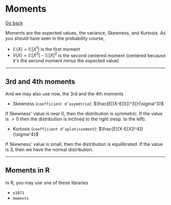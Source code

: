 # Moments

[Go back](../index.md#maths-recap)

Moments are the expected values, the variance, Skewness, and Kurtosis. As you should have seen in the probability course,

* $\mathbb{E}(X) = \mathbb{E}[X^1]$ is the first moment
* $V(X) = \mathbb{E}[X^2] - \mathbb{E}[X]^2$ is the second centered moment <span class="tms">(centered because it's the second moment minus the expected value)</span>

<hr class="sl">

## 3rd and 4th moments

And we may also use now, the 3rd and the 4th moments

* Skewness (``coefficient d’asymétrie``): $\frac{E[(X-E[X])^3]}{\sigma^3}$ 

If Skewness' value is near $0$, then the distribution is symmetric. If the value is $\gt 0$ then the distribution is inclined to the right (resp. to the left).

* Kurtosis (``coefficient d’aplatissement``): $\frac{E[(X-E[X])^4]}{\sigma^4}$

If Skewness' value is small, then the distribution is equilibrated. If the value is 3, then we have the normal distribution.

<hr class="sr">

## Moments in R

In R, you may use one of these libraries

* ``e1071``
* ``moments``